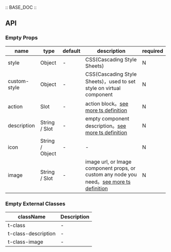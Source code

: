 :: BASE_DOC ::

## API


### Empty Props

name | type | default | description | required
-- | -- | -- | -- | --
style | Object | - | CSS(Cascading Style Sheets) | N
custom-style | Object | - | CSS(Cascading Style Sheets)，used to set style on virtual component | N
action | Slot | - | action block。[see more ts definition](https://github.com/Tencent/tdesign-miniprogram/blob/develop/packages/components/common/common.ts) | N
description | String / Slot | - | empty component description。[see more ts definition](https://github.com/Tencent/tdesign-miniprogram/blob/develop/packages/components/common/common.ts) | N
icon | String / Object | - | \- | N
image | String / Slot | - | image url, or Image component props, or custom any node you need。[see more ts definition](https://github.com/Tencent/tdesign-miniprogram/blob/develop/packages/components/common/common.ts) | N

### Empty External Classes

className | Description
-- | --
t-class | \-
t-class-description | \-
t-class-image | \-
